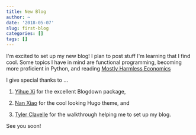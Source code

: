 ```yaml
---
title: New Blog
author: ~
date: '2018-05-07'
slug: first-blog
categories: []
tags: []
---
```


I'm excited to set up my new blog! I plan to post stuff I'm learning that I find cool. Some topics I have in mind are functional programming, becoming more proficient in Python, and reading [Mostly Harmless Economics](http://www.mostlyharmlesseconometrics.com/)

I give special thanks to ...

1. [Yihue Xi](https://bookdown.org/yihui/blogdown/) for the excellent Blogdown package, 

2. [Nan Xiao](https://github.com/road2stat/hugo-tanka) for the cool looking Hugo theme, and

3. [Tyler Clavelle](https://tclavelle.github.io/blog/blogdown_github/) for the walkthrough helping me to set up my blog.

See you soon!